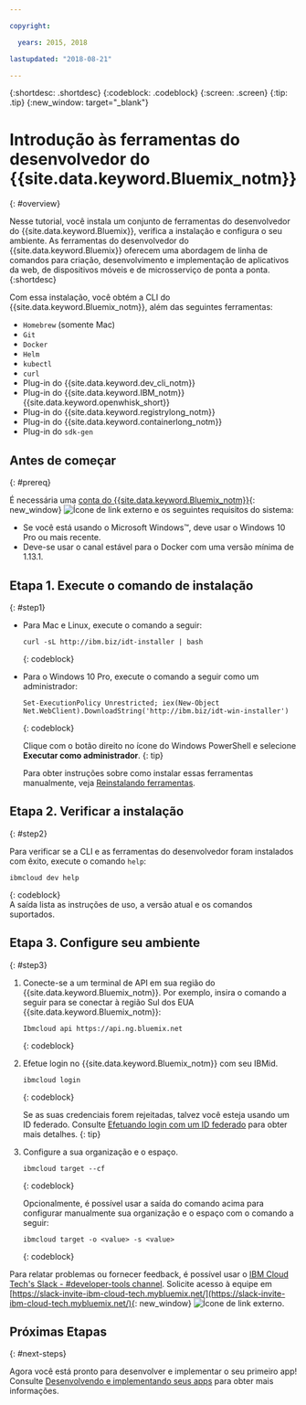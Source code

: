 ```yaml
---

copyright:

  years: 2015, 2018

lastupdated: "2018-08-21"

---
```


{:shortdesc: .shortdesc}
{:codeblock: .codeblock}
{:screen: .screen}
{:tip: .tip}
{:new_window: target="_blank"}

# Introdução às ferramentas do desenvolvedor do  {{site.data.keyword.Bluemix_notm}}
{: #overview}

Nesse tutorial, você instala um conjunto de ferramentas do desenvolvedor do {{site.data.keyword.Bluemix}}, verifica a
instalação e configura o seu ambiente. As ferramentas do desenvolvedor do {{site.data.keyword.Bluemix}} oferecem uma
abordagem de linha de comandos para criação, desenvolvimento e implementação de aplicativos da web, de dispositivos móveis e de
microsserviço de ponta a ponta. 
{:shortdesc}

Com essa instalação, você obtém a CLI do {{site.data.keyword.Bluemix_notm}}, além das seguintes ferramentas: 

* `Homebrew` (somente Mac)
* `Git`
* `Docker`
* `Helm`
* `kubectl`
* `curl`
* Plug-in do {{site.data.keyword.dev_cli_notm}}
* Plug-in do {{site.data.keyword.IBM_notm}} {{site.data.keyword.openwhisk_short}}
* Plug-in do {{site.data.keyword.registrylong_notm}}
* Plug-in do {{site.data.keyword.containerlong_notm}}
* Plug-in do `sdk-gen`

## Antes de começar
{: #prereq}

É necessária uma
[conta do {{site.data.keyword.Bluemix_notm}}](https://console.bluemix.net/){: new_window}
![Ícone de link externo](../icons/launch-glyph.svg "Ícone de link externo") e os seguintes
requisitos do sistema:

* Se você está usando o Microsoft Windows&trade;, deve usar o Windows 10 Pro ou mais recente.
* Deve-se usar o canal estável para o Docker com uma versão mínima de 1.13.1. 

## Etapa 1. Execute o comando de instalação
{: #step1}

* Para Mac e Linux, execute o comando a seguir:

  ```
  curl -sL http://ibm.biz/idt-installer | bash
  ```
  {: codeblock}
  
* Para o Windows 10 Pro, execute o comando a seguir como um administrador:

  ```
  Set-ExecutionPolicy Unrestricted; iex(New-Object Net.WebClient).DownloadString('http://ibm.biz/idt-win-installer')
  ```
  {: codeblock}

  Clique com o botão direito no ícone do Windows PowerShell e selecione **Executar como
administrador**.
  {: tip}
  
  Para obter instruções sobre como instalar essas ferramentas manualmente, veja [Reinstalando ferramentas](/docs/cli/ts_createapps.html#appendix).

## Etapa 2. Verificar a instalação
{: #step2}

Para verificar se a CLI e as ferramentas do desenvolvedor foram instalados com êxito, execute o comando `help`:

```
ibmcloud dev help
```
{: codeblock}
<br>
A saída lista as instruções de uso, a versão atual e os comandos suportados.

## Etapa 3. Configure seu ambiente
{: #step3}

1. Conecte-se a um terminal de API em sua região do {{site.data.keyword.Bluemix_notm}}. Por exemplo, insira o comando a seguir para se conectar à região Sul dos EUA {{site.data.keyword.Bluemix_notm}}:

	```
	Ibmcloud api https://api.ng.bluemix.net
	```
	{: codeblock}

2. Efetue login no {{site.data.keyword.Bluemix_notm}} com seu IBMid.

	```
	ibmcloud login
	```
	{: codeblock}
    <br>
    
	Se as suas credenciais forem rejeitadas, talvez você esteja usando um ID federado. Consulte
[Efetuando login com um ID federado](/docs/iam/login_fedid.html#federated_id) para obter mais detalhes.
	{: tip}

3. Configure a sua organização e o espaço.

	```
	ibmcloud target --cf
	```
	{: codeblock}
	
	Opcionalmente, é possível usar a saída do comando acima para configurar manualmente sua organização e o espaço com o comando a seguir:

	```
	ibmcloud target -o <value> -s <value>
	```
	{: codeblock}
	
Para relatar problemas ou fornecer feedback, é possível usar o [IBM Cloud Tech's Slack - #developer-tools channel](https://ibm-cloud-tech.slack.com). Solicite acesso à equipe em [https://slack-invite-ibm-cloud-tech.mybluemix.net/](https://slack-invite-ibm-cloud-tech.mybluemix.net/){: new_window} ![Ícone de link externo](../icons/launch-glyph.svg "Ícone de link externo").

## Próximas Etapas
{: #next-steps}

Agora você está pronto para desenvolver e implementar o seu primeiro app! Consulte [Desenvolvendo e implementando seus apps](/docs/cli/idt/index.html) para obter mais informações.
